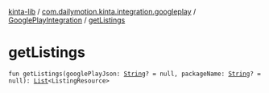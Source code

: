 [kinta-lib](../../index.md) / [com.dailymotion.kinta.integration.googleplay](../index.md) / [GooglePlayIntegration](index.md) / [getListings](./get-listings.md)

# getListings

`fun getListings(googlePlayJson: `[`String`](https://kotlinlang.org/api/latest/jvm/stdlib/kotlin/-string/index.html)`? = null, packageName: `[`String`](https://kotlinlang.org/api/latest/jvm/stdlib/kotlin/-string/index.html)`? = null): `[`List`](https://kotlinlang.org/api/latest/jvm/stdlib/kotlin.collections/-list/index.html)`<ListingResource>`
